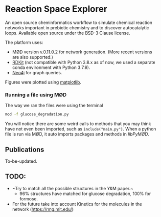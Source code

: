 # Reaction Space Explorer
An open source cheminformatics workflow to simulate chemical reaction networks important in prebiotic chemistry and to discover autocatalytic loops. Available open source under the BSD-3 Clause license.

The platform uses:
* [MØD](https://github.com/jakobandersen/mod) version [v.0.11.0](https://github.com/jakobandersen/mod/releases/tag/v0.11.0).2 for network generation. (More recent versions are also supported.)
* [RDKit](https://anaconda.org/rdkit/rdkit) (not compatible with Python 3.8.x as of now, we used a separate conda environment with Python 3.7.9).
* [Neo4j](https://neo4j.com/) for graph queries.

Figures were plotted using [matplotlib](https://matplotlib.org/).

### Running a file using MØD
The way we ran the files were using the terminal 
```bash
mod -f glucose_degradation.py
```
You will notice there are some weird calls to methods that you may think have not even been imported, such as ```include("main.py")```. When a python file is run via MØD, it auto imports packages and methods in *libPyMØD*.

## Publications
To-be-updated.
## TODO:
* ~Try to match all the possible structures in the Y&M paper.~
    * 96% structures have matched for glucose degradation, 100% for formose.
* For the future take into account Kinetics for the molecules in the network (https://rmg.mit.edu/) 

